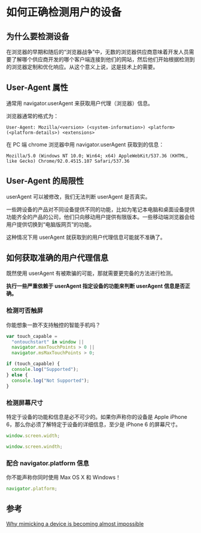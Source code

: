 # 如何正确检测用户的设备



## 为什么要检测设备

在浏览器的早期和随后的“浏览器战争”中，无数的浏览器供应商意味着开发人员需要了解哪个供应商开发的哪个客户端连接到他们的网站，然后他们开始根据检测到的浏览器定制和优化响应。从这个意义上说，这是技术上的需要。

## User-Agent 属性

通常用 navigator.userAgent 来获取用户代理（浏览器）信息。

浏览器通常的格式为：

`User-Agent: Mozilla/<version> (<system-information>) <platform> (<platform-details>) <extensions>`

在 PC 端 chrome 浏览器中用 navigator.userAgent 获取到的信息：

`Mozilla/5.0 (Windows NT 10.0; Win64; x64) AppleWebKit/537.36 (KHTML, like Gecko) Chrome/92.0.4515.107 Safari/537.36`

## User-Agent 的局限性

userAgent 可以被修改，我们无法判断 userAgent 是否真实。

一些跨设备的产品对不同设备提供不同的功能，比如为笔记本电脑和桌面设备提供功能齐全的产品的公司，他们只向移动用户提供有限版本。一些移动端浏览器会给用户提供切换到“电脑版网页”的功能。

这种情况下用 userAgent 就获取到的用户代理信息可能就不准确了。

## 如何获取准确的用户代理信息

既然使用 userAgent 有被欺骗的可能，那就需要更完备的方法进行检测。

**执行一些严重依赖于 userAgent 指定设备的功能来判断 userAgent 信息是否正确。**

### 检测可否触屏

你能想象一款不支持触控的智能手机吗？

```js
var touch_capable =
  "ontouchstart" in window ||
  navigator.maxTouchPoints > 0 ||
  navigator.msMaxTouchPoints > 0;

if (touch_capable) {
  console.log("Supported");
} else {
  console.log("Not Supported");
}
```

### 检测屏幕尺寸

特定于设备的功能和信息是必不可少的。如果你声称你的设备是 Apple iPhone 6，那么你必须了解特定于设备的详细信息，至少是 iPhone 6 的屏幕尺寸。

```js
window.screen.width;

window.screen.windth;
```

### 配合 navigator.platform 信息

你不能声称你同时使用 Max OS X 和 Windows！

```js
navigator.platform;
```

## 参考

[Why mimicking a device is becoming almost impossible](https://multilogin.com/why-mimicking-a-device-is-almost-impossible/)
